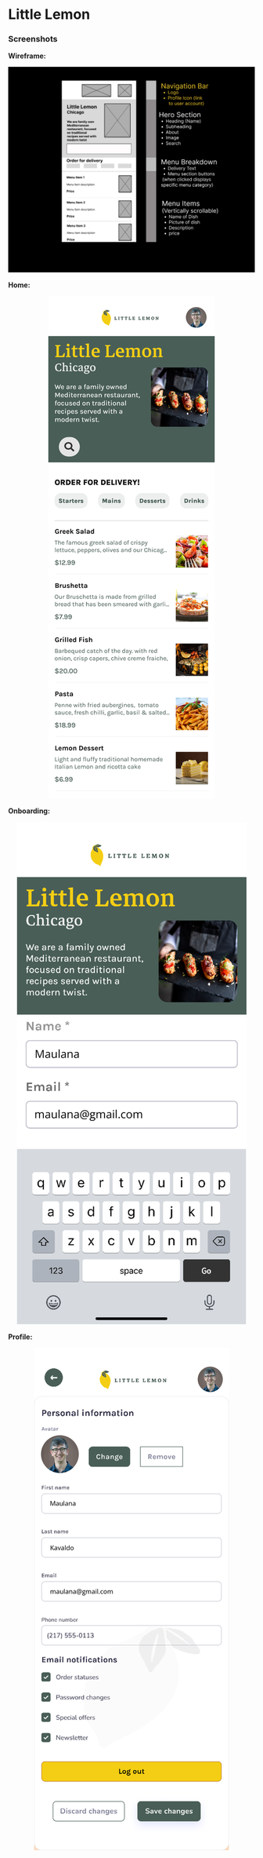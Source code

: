 # Little Lemon

### Screenshots

  <p><strong>Wireframe:</strong></p>
    <p align="center">
      <img src="assets/wireframe.jpg" alt="home page">
    </p>
  <p><strong>Home:</strong></p>
    <p align="center">
      <img src="assets/Home.png" alt="about us page">
    </p>
  <p><strong>Onboarding:</strong></p>
    <p align="center">
      <img src="assets/Onboarding.png" alt="about us page">
    </p>
  <p><strong>Profile:</strong></p>
    <p align="center">
      <img src="assets/Profile.png" alt="about us page">
    </p>
